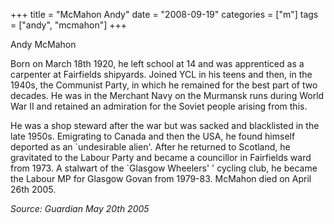 +++
title = "McMahon Andy"
date = "2008-09-19"
categories = ["m"]
tags = ["andy", "mcmahon"]
+++

Andy McMahon

Born on March 18th 1920, he left school at 14 and was apprenticed as a carpenter at Fairfields shipyards. Joined YCL in his teens and then, in the 1940s, the Communist Party, in which he remained for the best part of two decades. He was in the Merchant Navy on the Murmansk runs during World War II and retained an admiration for the Soviet people arising from this.

He was a shop steward after the war but was sacked and blacklisted in the late 1950s. Emigrating to Canada and then the USA, he found himself deported as an \`undesirable alien'. After he returned to Scotland, he gravitated to the Labour Party and became a councillor in Fairfields ward from 1973. A stalwart of the \`Glasgow Wheelers' ' cycling club, he became the Labour MP for Glasgow Govan from 1979-83. McMahon died on April 26th 2005.

_Source: Guardian May 20th 2005_
